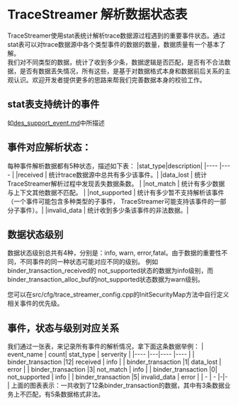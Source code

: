 # TraceStreamer 解析数据状态表
TraceStreamer使用stat表统计解析trace数据源过程遇到的重要事件状态。通过stat表可以对trace数据源中各个类型事件的数据的数量，数据质量有一个基本了解。  
我们对不同类型的数据，统计了收到多少条，数据逻辑是否匹配，是否有不合法数据，是否有数据丢失情况，所有这些，是基于对数据格式本身和数据前后关系的主观认识。欢迎开发者提供更多的思路来帮我们完善数据本身的校验工作。
## stat表支持统计的事件
如[des_support_event.md](des_support_event.md)中所描述
## 事件对应解析状态： 
每种事件解析数据都有5种状态，描述如下表：
|stat_type|description|
|----     |----       |
|received  | 统计trace数据源中总共有多少该事件。|
|data_lost | 统计TraceStreamer解析过程中发现丢失数据条数。 |
|not_match | 统计有多少数据与上下文其他数据不匹配。 |
|not_supported | 统计有多少暂不支持解析该事件（一个事件可能包含多种类型的子事件， TraceStreamer可能支持该事件的一部分子事件）。| 
|invalid_data | 统计收到多少条该事件的非法数据。|

## 数据状态级别
数据状态级别总共有4种，分别是：info, warn, error,fatal。由于数据的重要性不同，不同事件的同一种状态可能对应不同的级别。
例如binder_transaction_received的 not_supported状态的数据为info级别，而binder_transaction_alloc_buf的not_supported状态数据为warn级别。  

您可以在src/cfg/trace_streamer_config.cpp的InitSecurityMap方法中自行定义相关事件的优先级。

## 事件，状态与级别对应关系
我们通过一张表，来记录所有事件的解析情况，拿下面这条数据举例：
|	event_name	|	count| stat_type	|	serverity	|
|----           |---|----           |----           |
|	binder_transaction	|12|	received	|	info	|
|	binder_transaction	|1|	data_lost	|	error	|
|	binder_transaction	|3|	not_match	|	info	|
|	binder_transaction	|0|	not_supported	|	info	|
|	binder_transaction	|5|	invalid_data	|	error	|
|	-	|	-	|-|-	|
上面的图表表示：一共收到了12条binder_transaction的数据，其中有3条数据业务上不匹配，有5条数据格式非法。